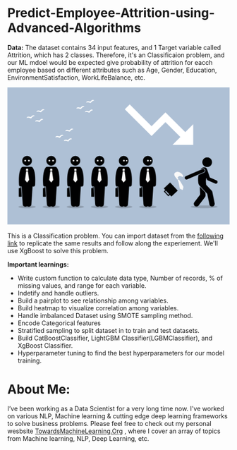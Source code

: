 # Predict-Employee-Attrition-using-Advanced-Algorithms


**Data:** The dataset contains 34 input features, and 1 Target variable called Attrition, which has 2 classes. Therefore, it's an Classificaion problem, and our ML mdoel would be expected give probability of attrition for eacch employee based on different attributes such as Age, Gender, Education, EnvironmentSatisfaction, WorkLifeBalance, etc.

![Employee Attrition](https://github.com/Praveen76/Predict-Employee-Attrition-using-Advanced-Algorithms/blob/main/Employee%20Attrition.png)

This is a Classification problem. You can import dataset from the [following link](https://www.kaggle.com/datasets/patelprashant/employee-attrition)  to replicate the same results and follow along the experiement. We'll use XgBoost to solve this problem.

**Important learnings:**
* Write custom function to calculate data type, Number of records, % of missing values, and range for each variable.
* Indetify and handle outliers.
* Build a pairplot to see relationship among variables.
* Build heatmap to visualize correlation among variables.
* Handle imbalanced Dataset using SMOTE sampling method.
* Encode Categorical features
* Stratified sampling to split dataset in to train and test datasets.
* Build CatBoostClassifier, LightGBM Classifier(LGBMClassifier), and XgBoost Classifier.
* Hyperparameter tuning to find the best hyperparameters for our model training.
  

# **About Me:**
I’ve been working as a Data Scientist for a very long time now. I've worked on various NLP, Machine learning & cutting edge deep learning frameworks to solve business problems. Please feel free to check out my personal wesbsite [TowardsMachineLearning.Org](https://towardsmachinelearning.org/) , where I cover an array of topics from Machine learning, NLP, Deep Learning, etc.

